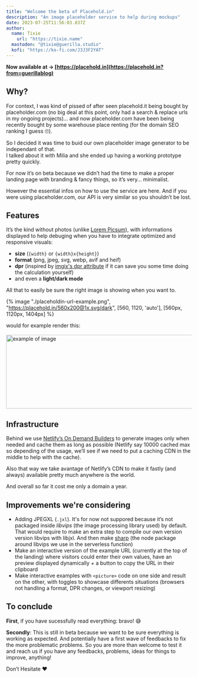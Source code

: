 ```yaml
---
title: "Welcome the beta of Placehold.in"
description: "An image placeholder service to help during mockups"
date: 2023-07-25T11:56:03.837Z
author:
  name: Tixie
	url: "https://tixie.name"
  mastodon: "@tixie@guerilla.studio"
  kofi: "https://ko-fi.com/J3J3F2YAT"
---
```


**Now available at <span aria-hidden="true">→</span>&nbsp;[https://placehold.in](https://placehold.in?from=guerillablog)**

## Why?

For context, I was kind of pissed of after seen placehold.it being bought by placeholder.com (no big deal at this point, only had a search & replace urls in my ongoing projects)… and now placeholder.com have been being recently bought by some warehouse place renting (for the domain SEO ranking I guess 🙄).

So I decided it was time to buid our own placeholder image generator to be independant of that.\
I talked about it with Milia and she ended up having a working prototype pretty quickly.

For now it’s on beta because we didn’t had the time to make a proper landing page with branding & fancy things, so it’s very… minimalist.

However the essential infos on how to use the service are here. And if you were using placeholder.com, our API is very similar so you shouldn’t be lost.

## Features

It’s the kind without photos (unlike [Lorem Picsum](https://picsum.photos/)), with informations displayed to help debuging when you have to integrate optimized and responsive visuals:
- **size** (`{width}` or `{width}x{height}`)
- **format** (png, jpeg, svg, webp, avif and heif)
- **dpr** (inspired by [imgix's dpr attribute](https://docs.imgix.com/apis/rendering/pixel-density/dpr) if it can save you some time doing the calculation yourself)
- and even a **light/dark mode**

All that to easily be sure the right image is showing when you want to.

{% image "./placeholdin-url-example.png", "https://placehold.in/560x200@1x.svg/dark", [560, 1120, 'auto'], [560px, 1120px, 1404px] %}

would for example render this:\
\
<img src="https://placehold.in/560x200@1x.svg/dark" alt="example of image" width="560" height="200" loading="lazy">


## Infrastructure

Behind we use [Netlify’s On Demand Builders](https://docs.netlify.com/configure-builds/on-demand-builders/) to generate images only when needed and cache them as long as possible (Netlify say 10000 cached max so depending of the usage, we’ll see if we need to put a caching CDN in the middle to help with the cache).

Also that way we take avantage of Netlify’s CDN to make it fastly (and always) available pretty much anywhere is the world.

And overall so far it cost me only a domain a year.

## Improvements we're considering

- Adding JPEGXL (`.jxl`). It's for now not suppored because it’s not packaged inside *libvips* (the image processing library used) by default. That would require to make an extra step to compile our own version version libvips with libjxl. And then make [sharp](https://sharp.pixelplumbing.com) (the node package around libvips we use in the serverless function)
- Make an interactive version of the example URL (currently at the top of the landing) where visitors could enter their own values, have an preview displayed dynamically + a button to copy the URL in their clipboard
- Make interactive examples with `<picture>` code on one side and result on the other, with toggles to showcase differents situations (browsers not handling a format, DPR changes, or viewport resizing)

## To conclude

**First**, if you have sucessfully read everything: bravo! 😅

**Secondly**: This is still in beta because we want to be sure everything is working as expected. And potentially have a first wave of feedbacks to fix the more problematic problems.
So you are more than welcome to test it and reach us if you have any feedbacks, problems, ideas for things to improve, anything!

Don’t Hesitate ❤️
